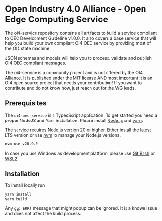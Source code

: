 # Open Industry 4.0 Alliance - Open Edge Computing Service
The oi4-service repository contains all artifacts to build a service compliant to [OEC Development Guideline v1.0.0](docs/OI4_OEC_Development_Guideline_V1.0.0.pdf).
It also covers a base service that will help you build your own compliant OI4 OEC service by providing most of the OI4 state machine.

JSON schemas and models will help you to process, validate and publish OI4 OEC compliant messages.

The oi4-service is a community project and is not offered by the OI4 Alliance. It is published under the MIT license
AND most important it is an OI4 open source project that needs your contribution!
If you want to contribute and do not know how, just reach out for the WG leads.

## Prerequisites
The `oi4-oec-service` is a TypesScript application. To get started you need a proper NodeJS and Yarn installation.
Please install [Node.js](https://nodejs.org/en) and [yarn](https://classic.yarnpkg.com/lang/en/docs/install/).

The service requires Node.js version 20 or higher. Either install the latest LTS version or use [nvm](https://github.com/nvm-sh/nvm) to manage your Node.js versions.
```sh
nvm use v20.9.0
```

In case you use Windows as development platform, please use [Git Bash](https://git-scm.com/downloads) or [WSL2](https://learn.microsoft.com/en-us/windows/wsl/install).

## Installation
To install locally run

```sh
yarn install
yarn build
```

Any `gyp ERR!` message that might popup can be ignored. It is a known issue and does not affect the build process.
